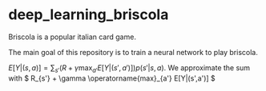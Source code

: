 # deep_learning_briscola

Briscola is a popular italian card game. 

The main goal of this repository is to train a neural network to play briscola.

$E[Y|(s,a)] =  \sum_{s'} (R + \gamma \operatorname{max}_{a'} E[Y|(s',a')])p(s'| s,a)$. We approximate the sum with $ R_{s'} + \gamma \operatorname{max}_{a'} E[Y|(s',a')] $

